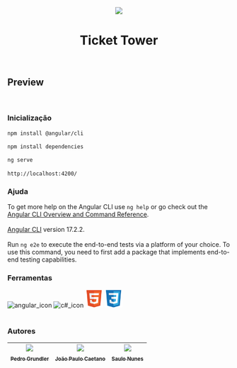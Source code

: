 <p align="center">
  <img src="https://github.com/SauloHGN/TicketTower/assets/100096259/e86f2216-8d74-41a7-b868-6e6831304ab3" widht="50" height="150"/>
  <h1 align="center">Ticket Tower</h1>
</p>
<br/>

## Preview

<br/>

### Inicialização

```
npm install @angular/cli
```

```
npm install dependencies
```

```
ng serve
```

`http://localhost:4200/`

### Ajuda

To get more help on the Angular CLI use `ng help` or go check out the [Angular CLI Overview and Command Reference](https://angular.io/cli).<br/><br/>
[Angular CLI](https://github.com/angular/angular-cli) version 17.2.2.<br/><br/>
Run `ng e2e` to execute the end-to-end tests via a platform of your choice. To use this command, you need to first add a package that implements end-to-end testing capabilities.<br/>

### Ferramentas

<div style="display: inline_block" alt="linguagens">
<a target="_blank"> <img src="https://github.com/SauloHGN/TicketTower/assets/100096259/1f11251a-9858-4ac7-9d4d-4b063b4782ea" alt="angular_icon" width="45" height="45"/> </a>
<a target="_blank"> <img src="https://cdn.jsdelivr.net/gh/devicons/devicon@latest/icons/typescript/typescript-original.svg" alt="c#_icon" width="40" height="40"/> </a>
<a target="_blank"> <img src="https://raw.githubusercontent.com/devicons/devicon/master/icons/html5/html5-original.svg" alt="html_icon" width="40" height="40"/> </a>
<a target="_blank"> <img src="https://raw.githubusercontent.com/devicons/devicon/master/icons/css3/css3-original.svg" alt="css_icon" width="40" height="40"/> </a>
</div><br/>

### Autores

| [<img src="https://avatars.githubusercontent.com/u/88466085?v=4" width=115><br><sub>Pedro Grundler</sub>](https://github.com/pEdrolgdcm) | [<img src="https://avatars.githubusercontent.com/u/99048941?v=4" width=115><br><sub>João Paulo Caetano</sub>](https://github.com/Jpcaetano) | [<img src="https://avatars.githubusercontent.com/u/100096259?v=4" width=115><br><sub>Saulo Nunes</sub>](https://github.com/SauloHGN) |
| :--------------------------------------------------------------------------------------------------------------------------------------: | :-----------------------------------------------------------------------------------------------------------------------------------------: | :----------------------------------------------------------------------------------------------------------------------------------: |
